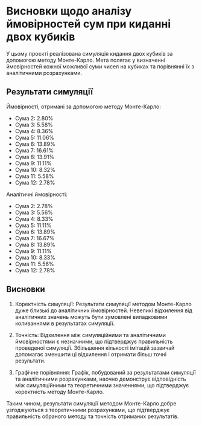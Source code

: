 # Висновки щодо аналізу ймовірностей сум при киданні двох кубиків

У цьому проєкті реалізована симуляція кидання двох кубиків за допомогою методу Монте-Карло. Мета полягає у визначенні ймовірностей кожної можливої суми чисел на кубиках та порівнянні їх з аналітичними розрахунками.

## Результати симуляції

Ймовірності, отримані за допомогою методу Монте-Карло:

- Сума 2: 2.80%
- Сума 3: 5.58%
- Сума 4: 8.36%
- Сума 5: 11.06%
- Сума 6: 13.89%
- Сума 7: 16.61%
- Сума 8: 13.91%
- Сума 9: 11.11%
- Сума 10: 8.32%
- Сума 11: 5.58%
- Сума 12: 2.78%

Аналітичні ймовірності:

- Сума 2: 2.78%
- Сума 3: 5.56%
- Сума 4: 8.33%
- Сума 5: 11.11%
- Сума 6: 13.89%
- Сума 7: 16.67%
- Сума 8: 13.89%
- Сума 9: 11.11%
- Сума 10: 8.33%
- Сума 11: 5.56%
- Сума 12: 2.78%

## Висновки

1. Коректність симуляції: Результати симуляції методом Монте-Карло дуже близькі до аналітичних ймовірностей. Невеликі відхилення від аналітичних значень можуть бути зумовлені випадковими коливаннями в результатах симуляції.

2. Точність: Відхилення між симуляційними та аналітичними ймовірностями є незначними, що підтверджує правильність проведеної симуляції. Збільшення кількості імітацій зазвичай допомагає зменшити ці відхилення і отримати більш точні результати.

3. Графічне порівняння: Графік, побудований за результатами симуляції та аналітичними розрахунками, наочно демонструє відповідність між симуляційними та теоретичними значеннями, що підтверджує коректність методу Монте-Карло.

Таким чином, результати симуляції методом Монте-Карло добре узгоджуються з теоретичними розрахунками, що підтверджує правильність обраного методу та точність отриманих результатів.

